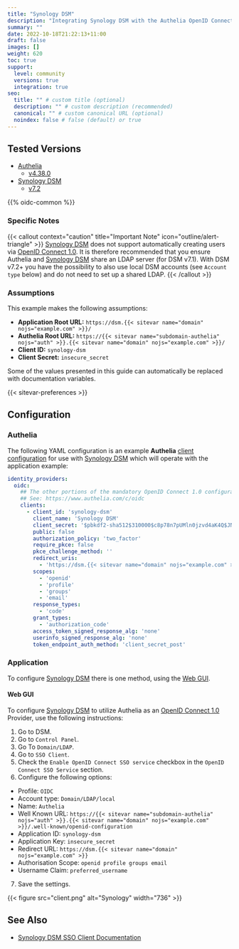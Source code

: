 ```yaml
---
title: "Synology DSM"
description: "Integrating Synology DSM with the Authelia OpenID Connect 1.0 Provider."
summary: ""
date: 2022-10-18T21:22:13+11:00
draft: false
images: []
weight: 620
toc: true
support:
  level: community
  versions: true
  integration: true
seo:
  title: "" # custom title (optional)
  description: "" # custom description (recommended)
  canonical: "" # custom canonical URL (optional)
  noindex: false # false (default) or true
---
```


## Tested Versions

- [Authelia]
  - [v4.38.0](https://github.com/authelia/authelia/releases/tag/v4.38.0)
- [Synology DSM]
  - [v7.2](https://www.synology.com/en-global/releaseNote/DSM?os=DSM&version=7.2)

{{% oidc-common %}}

### Specific Notes

{{< callout context="caution" title="Important Note" icon="outline/alert-triangle" >}}
[Synology DSM](https://www.synology.com/en-global/dsm) does not support automatically creating users via [OpenID Connect 1.0](../../openid-connect/introduction.md). It is therefore
recommended that you ensure Authelia and [Synology DSM](https://www.synology.com/en-global/dsm) share an LDAP server (for DSM v7.1).
With DSM v7.2+ you have the possibility to also use local DSM accounts (see `Account type` below) and do not need to set
up a shared LDAP.
{{< /callout >}}

### Assumptions

This example makes the following assumptions:

- __Application Root URL:__ `https://dsm.{{< sitevar name="domain" nojs="example.com" >}}/`
- __Authelia Root URL:__ `https://{{< sitevar name="subdomain-authelia" nojs="auth" >}}.{{< sitevar name="domain" nojs="example.com" >}}/`
- __Client ID:__ `synology-dsm`
- __Client Secret:__ `insecure_secret`

Some of the values presented in this guide can automatically be replaced with documentation variables.

{{< sitevar-preferences >}}

## Configuration

### Authelia

The following YAML configuration is an example __Authelia__ [client configuration] for use with [Synology DSM] which
will operate with the application example:

```yaml {title="configuration.yml"}
identity_providers:
  oidc:
    ## The other portions of the mandatory OpenID Connect 1.0 configuration go here.
    ## See: https://www.authelia.com/c/oidc
    clients:
      - client_id: 'synology-dsm'
        client_name: 'Synology DSM'
        client_secret: '$pbkdf2-sha512$310000$c8p78n7pUMln0jzvd4aK4Q$JNRBzwAo0ek5qKn50cFzzvE9RXV88h1wJn5KGiHrD0YKtZaR/nCb2CJPOsKaPK0hjf.9yHxzQGZziziccp6Yng'  # The digest of 'insecure_secret'.
        public: false
        authorization_policy: 'two_factor'
        require_pkce: false
        pkce_challenge_method: ''
        redirect_uris:
          - 'https://dsm.{{< sitevar name="domain" nojs="example.com" >}}'
        scopes:
          - 'openid'
          - 'profile'
          - 'groups'
          - 'email'
        response_types:
          - 'code'
        grant_types:
          - 'authorization_code'
        access_token_signed_response_alg: 'none'
        userinfo_signed_response_alg: 'none'
        token_endpoint_auth_method: 'client_secret_post'
```

### Application

To configure [Synology DSM] there is one method, using the [Web GUI](#web-gui).

#### Web GUI

To configure [Synology DSM] to utilize Authelia as an [OpenID Connect 1.0] Provider, use the following instructions:

1. Go to DSM.
2. Go to `Control Panel`.
3. Go To `Domain/LDAP`.
4. Go to `SSO Client`.
5. Check the `Enable OpenID Connect SSO service` checkbox in the `OpenID Connect SSO Service` section.
6. Configure the following options:
  - Profile: `OIDC`
  - Account type: `Domain/LDAP/local`
  - Name: `Authelia`
  - Well Known URL: `https://{{< sitevar name="subdomain-authelia" nojs="auth" >}}.{{< sitevar name="domain" nojs="example.com" >}}/.well-known/openid-configuration`
  - Application ID: `synology-dsm`
  - Application Key: `insecure_secret`
  - Redirect URL: `https://dsm.{{< sitevar name="domain" nojs="example.com" >}}`
  - Authorisation Scope: `openid profile groups email`
  - Username Claim: `preferred_username`
7. Save the settings.

{{< figure src="client.png" alt="Synology" width="736" >}}

## See Also

- [Synology DSM SSO Client Documentation](https://kb.synology.com/en-af/DSM/help/DSM/AdminCenter/file_directory_service_sso?version=7)

[Authelia]: https://www.authelia.com
[Synology DSM]: https://www.synology.com/en-global/dsm
[OpenID Connect 1.0]: ../../openid-connect/introduction.md
[client configuration]: ../../../configuration/identity-providers/openid-connect/clients.md
